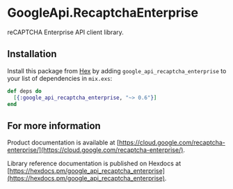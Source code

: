 # GoogleApi.RecaptchaEnterprise

reCAPTCHA Enterprise API client library.



## Installation

Install this package from [Hex](https://hex.pm) by adding
`google_api_recaptcha_enterprise` to your list of dependencies in `mix.exs`:

```elixir
def deps do
  [{:google_api_recaptcha_enterprise, "~> 0.6"}]
end
```

## For more information

Product documentation is available at [https://cloud.google.com/recaptcha-enterprise/](https://cloud.google.com/recaptcha-enterprise/).

Library reference documentation is published on Hexdocs at
[https://hexdocs.pm/google_api_recaptcha_enterprise](https://hexdocs.pm/google_api_recaptcha_enterprise).
